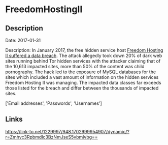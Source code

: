 # FreedomHostingII

## Description

Date: 2017-01-31

Description:
In January 2017, the free hidden service host <a href="http://www.theverge.com/2017/2/3/14497992/freedom-hosting-ii-hacked-anonymous-dark-web-tor" target="_blank" rel="noopener">Freedom Hosting II suffered a data breach</a>. The attack allegedly took down 20% of dark web sites running behind Tor hidden services with the attacker claiming that of the 10,613 impacted sites, more than 50% of the content was child pornography. The hack led to the exposure of MySQL databases for the sites which included a vast amount of information on the hidden services Freedom Hosting II was managing. The impacted data classes far exceeds those listed for the breach and differ between the thousands of impacted sites.


['Email addresses', 'Passwords', 'Usernames']

## Links

https://link-to.net/1229997/948.1702999954907/dynamic/?r=Zmhvc3Rpbmdlc3BzNmJseS5vbmlvbg==